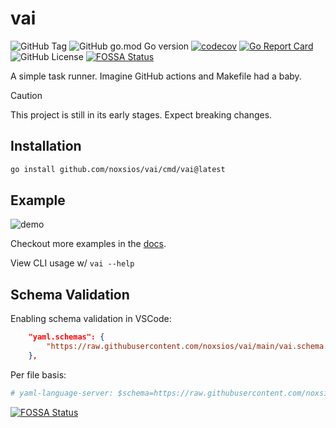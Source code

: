# vai

![GitHub Tag](https://img.shields.io/github/v/tag/noxsios/vai)
![GitHub go.mod Go version](https://img.shields.io/github/go-mod/go-version/noxsios/vai)
[![codecov](https://codecov.io/gh/Noxsios/vai/graph/badge.svg?token=P7E9QC2RB9)](https://codecov.io/gh/Noxsios/vai)
[![Go Report Card](https://goreportcard.com/badge/github.com/noxsios/vai)](https://goreportcard.com/report/github.com/noxsios/vai)
![GitHub License](https://img.shields.io/github/license/noxsios/vai)
[![FOSSA Status](https://app.fossa.com/api/projects/custom%2B45282%2Fgithub.com%2FNoxsios%2Fvai.svg?type=shield&issueType=license)](https://app.fossa.com/projects/custom%2B45282%2Fgithub.com%2FNoxsios%2Fvai?ref=badge_shield&issueType=license)

A simple task runner. Imagine GitHub actions and Makefile had a baby.

> [!CAUTION]
> This project is still in its early stages. Expect breaking changes.

## Installation

```sh
go install github.com/noxsios/vai/cmd/vai@latest
```

## Example

![demo](https://github.com/Noxsios/vai/assets/50058333/850b79e5-4ebf-4b59-8e29-95102f50d759)

Checkout more examples in the [docs](https://vai.razzle.cloud/docs/).

View CLI usage w/ `vai --help`

## Schema Validation

Enabling schema validation in VSCode:

```json
    "yaml.schemas": {
        "https://raw.githubusercontent.com/noxsios/vai/main/vai.schema.json": "vai.yaml",
    },
```

Per file basis:

```yaml
# yaml-language-server: $schema=https://raw.githubusercontent.com/noxsios/vai/main/vai.schema.json
```

[![FOSSA Status](https://app.fossa.com/api/projects/custom%2B45282%2Fgithub.com%2FNoxsios%2Fvai.svg?type=large&issueType=license)](https://app.fossa.com/projects/custom%2B45282%2Fgithub.com%2FNoxsios%2Fvai?ref=badge_large&issueType=license)
